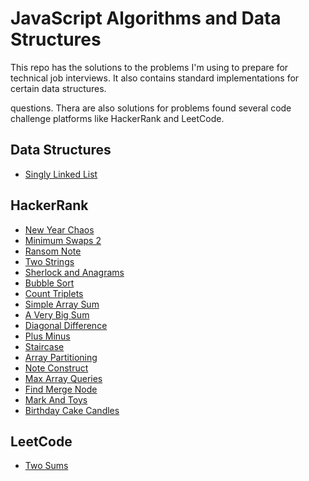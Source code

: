 # JavaScript Algorithms and Data Structures

This repo has the solutions to the problems I'm using to prepare for technical job interviews. It
also contains standard implementations for certain data structures.

questions. Thera are also solutions for problems found several code challenge platforms like HackerRank and LeetCode.

## Data Structures
* [Singly Linked List](data-structures/singlyLinkedList.js)

## HackerRank
* [New Year Chaos](hacker-rank/new-year-chaos.js)
* [Minimum Swaps 2](hacker-rank/minimum-swaps-2.js)
* [Ransom Note](hacker-rank/ransom-note.js)
* [Two Strings](hacker-rank/two-strings.js)
* [Sherlock and Anagrams](hacker-rank/sherlock-and-anagrams.js)
* [Bubble Sort](hacker-rank/bubble-sort.js)
* [Count Triplets](hacker-rank/count-triplets.js)
* [Simple Array Sum](hacker-rank/simple-array-sum.js)
* [A Very Big Sum](hacker-rank/a-very-big-sum.js)
* [Diagonal Difference](hacker-rank/diagonal-difference.js)
* [Plus Minus](hacker-rank/plus-minus.js)
* [Staircase](hacker-rank/staircase.js)
* [Array Partitioning](hacker-rank/array-partitioning.js)
* [Note Construct](hacker-rank/note-construct.js)
* [Max Array Queries](hacker-rank/max-array-queries.js)
* [Find Merge Node](hacker-rank/find-merge-node.js)
* [Mark And Toys](hacker-rank/mark-and-toys.js)
* [Birthday Cake Candles](hacker-rank/birthday-cake-candles.js)


## LeetCode
* [Two Sums](leet-code/two-sum.js)
